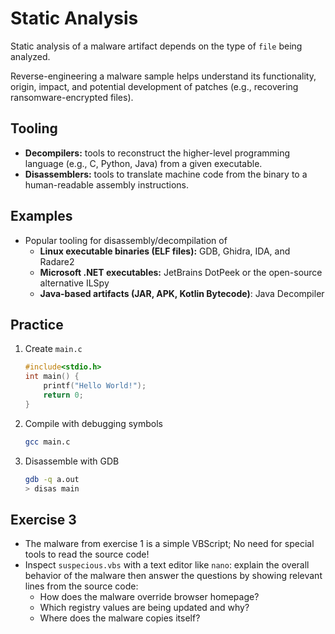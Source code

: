 # Static Analysis

Static analysis of a malware artifact depends on the type of `file` being analyzed.

Reverse-engineering a malware sample helps understand its functionality, origin, impact, and potential development of patches (e.g., recovering ransomware-encrypted files).

## Tooling

- **Decompilers:** tools to reconstruct the higher-level programming language (e.g., C, Python, Java) from a given executable. 
- **Disassemblers:** tools to translate machine code from the binary to a human-readable assembly instructions.

## Examples

- Popular tooling for disassembly/decompilation of
  - **Linux executable binaries (ELF files):** GDB, Ghidra, IDA, and Radare2
  - **Microsoft .NET executables:** JetBrains DotPeek or the open-source alternative ILSpy
  - **Java-based artifacts (JAR, APK, Kotlin Bytecode)**: Java Decompiler

## Practice

1. Create `main.c`

   ```c
   #include<stdio.h>
   int main() {
       printf("Hello World!");
       return 0;
   }
   ```

1. Compile with debugging symbols

   ```bash
   gcc main.c
   ```

1. Disassemble with GDB

   ```bash
   gdb -q a.out
   > disas main 
   ```

## Exercise 3

- The malware from exercise 1 is a simple VBScript; No need for special tools to read the source code!
- Inspect `suspecious.vbs` with a text editor like `nano`: explain the overall behavior of the malware then answer the questions by showing relevant lines from the source code:
  - How does the malware override browser homepage?
  - Which registry values are being updated and why?
  - Where does the malware copies itself?

